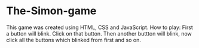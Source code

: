 # The-Simon-game
This game was created using HTML, CSS and JavaScript. How to play: First a button will blink. Click on that button. Then another buttton will blink, now click all the buttons which blinked from first and so on.
